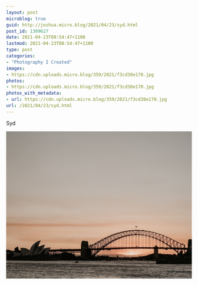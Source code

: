 ```yaml
---
layout: post
microblog: true
guid: http://joshua.micro.blog/2021/04/23/syd.html
post_id: 1309627
date: 2021-04-23T08:54:47+1100
lastmod: 2021-04-23T08:54:47+1100
type: post
categories:
- "Photography I Created"
images:
- https://cdn.uploads.micro.blog/359/2021/f3cd38e170.jpg
photos:
- https://cdn.uploads.micro.blog/359/2021/f3cd38e170.jpg
photos_with_metadata:
- url: https://cdn.uploads.micro.blog/359/2021/f3cd38e170.jpg
url: /2021/04/23/syd.html
---
```

Syd

<img src="uploads/2021/f3cd38e170.jpg" width="600" height="400" alt="" />

